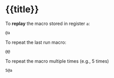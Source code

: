 # {{title}}

To **replay** the macro stored in register `a`:

```plaintext
@a
```

To repeat the last run macro:

```plaintext
@@
```

To repeat the macro multiple times (e.g., 5 times)


```plaintext
5@a
```
